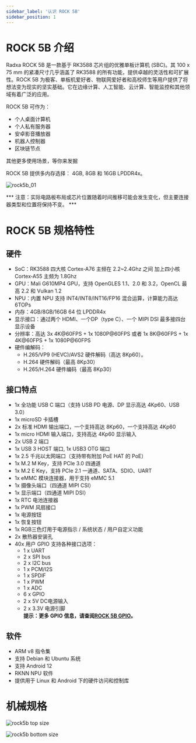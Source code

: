 ```yaml
---
sidebar_label: '认识 ROCK 5B'
sidebar_position: 1
---
```


# ROCK 5B 介绍

Radxa ROCK 5B 是一款基于 RK3588 芯片组的优雅单板计算机 (SBC)。其 100 x 75 mm 的紧凑尺寸几乎涵盖了 RK3588 的所有功能，提供卓越的灵活性和可扩展性。ROCK 5B 为极客、单板机爱好者、物联网爱好者和高校师生等用户提供了将想法变为现实的坚实基础。它在边缘计算、人工智能、云计算、智能监控和其他领域有着广泛的应用。

ROCK 5B 可作为：

* 个人桌面计算机
* 个人私有服务器
* 安卓影音播放器
* 机器人控制器
* 区块链节点

其他更多使用场景，等你来发掘

ROCK 5B 提供多内存选择： 4GB, 8GB 和 16GB LPDDR4x。

![rock5b_01](/zh/img/rock5b/rock-5b-01.png)

*** 注意：实际电路板布局或芯片位置随着时间推移可能会发生变化，但主要连接器类型和位置将保持不变。 ***

# ROCK 5B 规格特性

## 硬件

- SoC：RK3588 四大核 Cortex‑A76 主频在 2.2~2.4Ghz 之间 加上四小核 Cortex‑A55 主频为 1.8Ghz
- GPU：Mali G610MP4 GPU，支持 OpenGLES 1.1、2.0 和 3.2，OpenCL 最高 2.2 和 Vulkan 1.2
- NPU：内置 NPU 支持 INT4/INT8/INT16/FP16 混合运算，计算能力高达6TOPs
- 内存：4GB/8GB/16GB 64 位 LPDDR4x
- 显示接口：通过两个 HDMI、一个DP（type C）、一个 MIPI DSI 最多接四台显示设备
- 分辨率：高达 3x 4K@60FPS + 1x 1080P@60FPS 或者 1x 8K@60FPS + 1x 4K@60FPS + 1x 1080P@60FPS
- 硬件编解码：
	* H.265/VP9 (HEVC)/AVS2 硬件解码（高达 8Kp60）。
	* H.264 硬件解码（最高 8Kp30）
	* H.265/H.264 硬件编码（最高 8Kp30）

## 接口特点

- 1x 全功能 USB C 端口（支持 USB PD 电源、DP 显示高达 4Kp60、USB 3.0）
- 1x microSD 卡插槽
- 2x 标准 HDMI 输出端口，一个支持高达 8Kp60，一个支持高达 4Kp60
- 1x micro HDMI 输入端口，支持高达 4Kp60 显示输入
- 2x USB 2 端口
- 1x USB 3 HOST 端口, 1x USB3 OTG 端口
- 1x 2.5 千兆以太网端口（支持带有附加 PoE HAT 的 PoE）
- 1x M.2 M Key，支持 PCIe 3.0 四通道
- 1x M.2 E Key，支持 PCIe 2.1 一通道、SATA、SDIO、UART
- 1x eMMC 模块连接器，用于支持 eMMC 5.1
- 1x 摄像头端口（四通道 MIPI CSI）
- 1x 显示端口（四通道 MIPI DSI）
- 1x RTC 电池连接器
- 1x PWM 风扇接口
- 1x 电源按钮
- 1x 恢复按钮
- 1x RGB三色灯用于电源指示 / 系统状态 / 用户自定义功能
- 2x 散热器安装孔
- 40x 用户 GPIO 支持各种接口选项：
	* 1 x UART
	* 2 x SPI bus
	* 2 x I2C bus
	* 1 x PCM/I2S
	* 1 x SPDIF
	* 1 x PWM
	* 1 x ADC
	* 6 x GPIO
	* 2 x 5V DC电源输入
	* 2 x 3.3V 电源引脚  
**提示：更多 GPIO 信息，请查阅[ROCK 5B GPIO](../hardware/rock5b-gpio)。**

## 软件

- ARM v8 指令集
- 支持 Debian 和 Ubuntu 系统
- 支持 Android 12
- RKNN NPU 软件
- 提供用于 Linux 和 Android 下的硬件访问和控制库

# 机械规格

![rock5b top size](/img/rock5b/rock-5b-size-top.webp)

![rock5b bottom size](/img/rock5b/rock-5b-size-bottom.webp)
